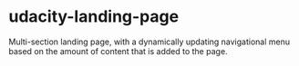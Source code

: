 # udacity-landing-page
Multi-section landing page, with a dynamically updating navigational menu based on the amount of content that is added to the page.

